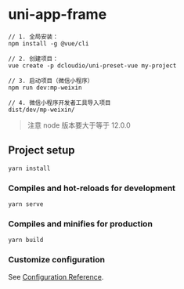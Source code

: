 # uni-app-frame

```
// 1. 全局安装：
npm install -g @vue/cli

// 2. 创建项目：
vue create -p dcloudio/uni-preset-vue my-project

// 3. 启动项目（微信小程序）
npm run dev:mp-weixin

// 4. 微信小程序开发者工具导入项目
dist/dev/mp-weixin/
```

> 注意 node 版本要大于等于 12.0.0

## Project setup

```
yarn install
```

### Compiles and hot-reloads for development

```
yarn serve
```

### Compiles and minifies for production

```
yarn build
```

### Customize configuration

See [Configuration Reference](https://cli.vuejs.org/config/).
